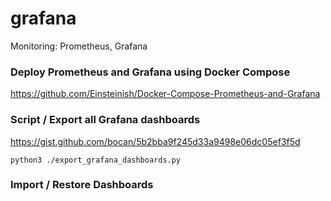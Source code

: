 # grafana
Monitoring: Prometheus, Grafana


### Deploy Prometheus and Grafana using Docker Compose
https://github.com/Einsteinish/Docker-Compose-Prometheus-and-Grafana

### Script / Export all Grafana dashboards
https://gist.github.com/bocan/5b2bba9f245d33a9498e06dc05ef3f5d

```
python3 ./export_grafana_dashboards.py
```

### Import / Restore Dashboards
